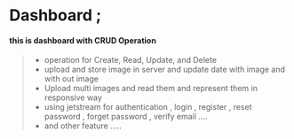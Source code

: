 # Dashboard ;
#### this is dashboard with CRUD Operation 

> - operation for Create, Read, Update, and Delete 
> - upload and store image in server and update date with image and with out image 
> - Upload multi images and read them and represent them in responsive way 
> - using jetstream for authentication , login , register , reset password , forget password , verify email ....
> - and other feature .....

